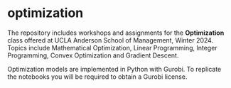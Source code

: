 # optimization

The repository includes workshops and assignments for the **Optimization** class offered at UCLA Anderson School of Management, Winter 2024. Topics include Mathematical Optimization, Linear Programming, Integer Programming, Convex Optimization and Gradient Descent. 

Optimization models are implemented in Python with Gurobi. To replicate the notebooks you will be required to obtain a Gurobi license.


